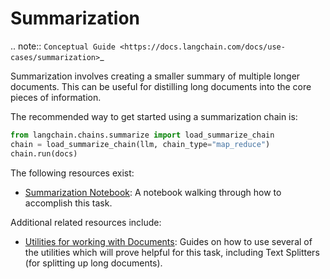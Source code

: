 # Summarization

.. note::
   `Conceptual Guide <https://docs.langchain.com/docs/use-cases/summarization>`_


Summarization involves creating a smaller summary of multiple longer documents.
This can be useful for distilling long documents into the core pieces of information.

The recommended way to get started using a summarization chain is:

```python
from langchain.chains.summarize import load_summarize_chain
chain = load_summarize_chain(llm, chain_type="map_reduce")
chain.run(docs)
```

The following resources exist:
- [Summarization Notebook](../modules/chains/index_examples/summarize.ipynb): A notebook walking through how to accomplish this task.

Additional related resources include:
- [Utilities for working with Documents](../reference/utils.rst): Guides on how to use several of the utilities which will prove helpful for this task, including Text Splitters (for splitting up long documents).
